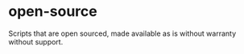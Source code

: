 # open-source
Scripts that are open sourced, made available as is without warranty without support.
